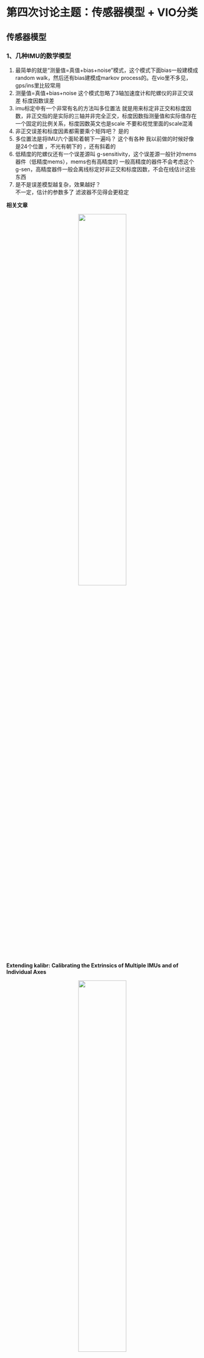 # 第四次讨论主题：传感器模型 + VIO分类


## 传感器模型

### 1、几种IMU的数学模型

1. 最简单的就是“测量值=真值+bias+noise”模式，这个模式下面bias一般建模成random walk，然后还有bias建模成markov process的。在vio里不多见，gps/ins里比较常用
2. 测量值=真值+bias+noise 这个模式忽略了3轴加速度计和陀螺仪的非正交误差 标度因数误差
3. imu标定中有一个非常有名的方法叫多位置法 就是用来标定非正交和标度因数，非正交指的是实际的三轴并非完全正交，标度因数指测量值和实际值存在一个固定的比例关系，标度因数英文也是scale 不要和视觉里面的scale混淆
4. 非正交误差和标度因素都需要乘个矩阵吧？
   是的
5. 多位置法是将IMU六个面轮着朝下一遍吗？
   这个有各种 我以前做的时候好像是24个位置 ，不光有朝下的 ，还有斜着的
6. 低精度的陀螺仪还有一个误差源叫 g-sensitivity，这个误差源一般针对mems器件（低精度mems），mems也有高精度的 一般高精度的器件不会考虑这个g-sen，高精度器件一般会离线标定好非正交和标度因数，不会在线估计这些东西
7. 是不是误差模型越复杂，效果越好？   
   不一定，估计的参数多了 滤波器不见得会更稳定

**相关文章**
<center>
<img src="../assets/imgs/2019-05-26-1.png" width = "50%" >
</center>

**Extending kalibr: Calibrating the Extrinsics of Multiple IMUs and of Individual Axes**
 
  
<center>
<img src="../assets/imgs/2019-05-26-2.png" width = "50%" >
</center>


**High-fidelity Sensor Modeling and Self-Calibration in Vision-aided Inertial Navigation 李明阳**

### 2、Mems指的是什么
https://baike.baidu.com/item/%E5%BE%AE%E6%9C%BA%E7%94%B5%E7%B3%BB%E7%BB%9F/1718090?fromtitle=MEMS&fromid=686299&fr=aladdin

### 3、事件相机在SLAM中的数学模型
1. 没玩过事件相机，只是从资料看，推测它就是 vo
2. event我记得说是对于光暗变化剧烈的时候效果也不错
3. 事件相机，就是帧率高， 低光照下也有特征点。 没有imu也能跟踪的好。  就是传感器好，而且还省电

### 4、鱼眼相机的高畸变在SLAM中是如何处理的？是畸变矫正还是特别的相机模型
1. 鱼眼用立方体投影模型比较好
2. 或者投影到一个平面，我觉得更好的思路还是用六面体把鱼眼拆成更多透视，而不是一个平面
3. 我觉得可以去看camodocal 就vins提供的那个，有很多相机模型
<center>
<img src="../assets/imgs/2019-05-26-3.png" width = "50%" >
</center>


<center>
<img src="../assets/imgs/2019-05-26-4.png" width = "80%" >
</center>

**相关文章**
Large-Scale Direct SLAM and 3D Reconstruction in Real-Time ， PhD Thesis  Jakob-Julian Engel
A Generic Camera Model and Calibration Method for Conventional, Wide-Angle, and Fish-Eye Lenses

### 5、畸变对feature tracking的影响
1. 有些论文提到做畸变矫正再tracking一个是增加计算负担，另外一个是矫正中使用差值方法引入人工像素，会对结果有影响，有的做法是修改klt（kanada lucas tracking）的运动模型，之前假设是线性运动的，有的会使用考虑畸变的运动模型

2. klt跟踪的时候 有运动模型的嘛？不是直接迭代吗？
<center>
<img src="../assets/imgs/2019-05-26-5.png" width = "50%" >
</center>

3. 还有这些运动模型的增加会不会引入额外计算量呢？会增加一些，大概15%这个论文提到，但是畸变大的情况下，效提升果比较明早。畸变小的情况没必要，所以要结合使用相机和参数设计motion model
4. 这里是物方还是像方的运动模型？就是是相机的运动还是像素的运动啊？
   应该是像素的，感觉是像方
5. 是指光流局部匹配时的模型吧？这个是说patch的模型？
   嗯，感觉是，我大概理解是之前是假设像素的patch是平的，现在不这么假设了，想当于对这个小patch做畸变矫正。畸变导致小patch形变 需要设计模型来矫正这个东西 再来算intensity error


### 6、卷帘相机的影响
1. 卷帘相机是不是可以理解，自身图像像素都不是同步的？
   是哒，卷帘门就是一行行或者一列列曝光的
2. 不能用于高速运动，自动驾驶好像都不用卷帘，主要是手机上
3. 那用卷帘相机有啥好处吗？
   便宜，现在全局快门也不贵


### 7、双目相机的数学模型 
1. 不就是三角测量算深度么。 然后，双目的图像时间要同步。
2. 标定，纠正 使极线对齐
3. 自标定 也要搞，主要是解决外参的微小形变。
4. 之前有看到一个说法，对极几何层面的双目标定，有优化极限，只能在对极几何误差上做到最优，但是这个结果不是最好的，所以有引入三视图做refine
5. 标定不好，匹配就不会好，深度图就不会好
极线对齐， 就是 双目 不可能完全平行。 通过标定，拿到偏移量(平移，旋转)，然后 纠正图像。 让图像变成平行的。
6. 其实我有一个问题 如果说是鱼眼或者广角的双目 是不是有另外一个什么约束 极线约束是针对透视投影的是吧
7. 我一直觉得把双目简化成一维 会不会增强了系统误差？
   有可能。不改极线，就做出深度图。太先进了，第一次听说。现在流程都是  标定，纠正，匹配，出视差图，出深度图
8. 包括s-msckf以及vins-fusion似乎都不校正？
对 ，我就想说smsckf就是只用来初始化点 外参也不管直接当测量用
9. 其实我觉得多了一个同类型的约束 不见得多了就会精度有提升 」双目不仅是同类型约束吧 还有一个基线长度的新信息
10. 那倒是的 那我想想这个话应该怎么说，不过从重建的角度来讲 可能是你说的那个意思


### 8、双目相机应用中的关键问题
1. 标定
2. 同步也挺麻烦的
3. 在线标定 是个关键问题，主要解决长时间使用后，双目形变的问题。
4. 是不是缺乏一个精准的评判指标也可以认为是解决这个问题的困扰？是啊 我觉得这种东西很多时候只能从最终的定位或者重建结果来看是不是有效果，或者有一个比较好的仿真环境 可以开上帝视角
5. 小觅双目，板子后面在加强板。 所以，双目外参的形变不会太大。 如果，只是pcb板连接双目。 双目长时间后，位移严重，影响效果。  在线标定，解决的是外参的变化的问题。
6. 双目应用中的问题，如果用在建图上，就是 视角没有雷达广。 雷达是360度。 双目取决于FOV。 肯定没有360度。
7. 我遇到的比较多的问题是， 双目跑vins飘——分析一下，还是用户对vio不了解。 拿到相机，大部分对着白墙。 或者，跑的时候翻腕。
8. 翻腕会导致双目飘？
   对，vins会这样，msckf没试过
9.  双目出深度图 都是用点吗，可以用线面做吗？
    有基于面匹配算深度的（面匹配， 算力要大一些。 还有，深度不连续的时候，有时候容易估计错，噪声比较多），目前deep learning做深度，效果也不错


## VIO分类

### 1、在松耦合和紧耦合两类VIO中，有哪些相关工作
1. 紧耦合： vins，viorb，dsvio，svo2.0，msckf，iceba
2. 松耦合：松耦合利用信息不充分 已经没什么人研究了，soft slam里面有个松耦合的东西，用imu结果直接当旋转

### 2、VIO的分类除了紧耦合、松耦合，还有哪些类别
1. 直接法、间接法 
2. 稀疏、 稠密